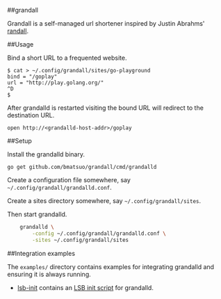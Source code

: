 ##grandall

Grandall is a self-managed url shortener inspired by Justin Abrahms'
[randall](https://github.com/justinabrahms/randall).

##Usage

Bind a short URL to a frequented website.

    $ cat > ~/.config/grandall/sites/go-playground
    bind = "/goplay"
    url = "http://play.golang.org/"
    ^D
    $

After grandalld is restarted visiting the bound URL will redirect to the
destination URL.

    open http://<grandalld-host-addr>/goplay

##Setup

Install the grandalld binary.

    go get github.com/bmatsuo/grandall/cmd/grandalld

Create a configuration file somewhere, say `~/.config/grandall/grandalld.conf`.

Create a sites directory somewhere, say `~/.config/grandall/sites`.

Then start grandalld.

```sh
    grandalld \
        -config ~/.config/grandall/grandalld.conf \
        -sites ~/.config/grandall/sites
```

##Integration examples

The `examples/` directory contains examples for integrating grandalld and
ensuring it is always running.

- [lsb-init](https://github.com/bmatsuo/grandall.exp/tree/master/examples/lsb-init)
  contains an [LSB init script](https://wiki.debian.org/LSBInitScripts) for
  grandalld.

